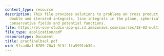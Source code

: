 ```yaml
---
content_type: resource
description: This file provides solutions to problems on cross product, Lagrange multipliers,
  double and iterated integrals, line integrals in the plane, spherical coordinates,
  conservative fields and potential functions.
file: https://ol-ocw-studio-app-qa.s3.amazonaws.com/courses/18-02-multivariable-calculus-spring-2006/9fcad0a1678978a19f3f1fa9991eb39a_pracfinalbsol.pdf
file_type: application/pdf
resourcetype: Document
title: pracfinalbsol.pdf
uid: 9fcad0a1-6789-78a1-9f3f-1fa9991eb39a
---
```

